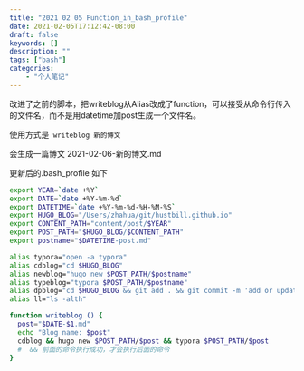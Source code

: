 ```yaml
---
title: "2021 02 05 Function_in_bash_profile"
date: 2021-02-05T17:12:42-08:00
draft: false
keywords: []
description: ""
tags: ["bash"]
categories: 
    - "个人笔记"
---
```




改进了之前的脚本，把writeblog从Alias改成了function，可以接受从命令行传入的文件名，而不是用datetime加post生成一个文件名。

使用方式是``` writeblog 新的博文```

会生成一篇博文 2021-02-06-新的博文.md



更新后的.bash_profile 如下

```bash
export YEAR=`date +%Y`
export DATE=`date +%Y-%m-%d`
export DATETIME=`date +%Y-%m-%d-%H-%M-%S`
export HUGO_BLOG="/Users/zhahua/git/hustbill.github.io"
export CONTENT_PATH="content/post/$YEAR"
export POST_PATH="$HUGO_BLOG/$CONTENT_PATH"
export postname="$DATETIME-post.md"

alias typora="open -a typora"
alias cdblog="cd $HUGO_BLOG"
alias newblog="hugo new $POST_PATH/$postname"
alias typeblog="typora $POST_PATH/$postname"
alias dpblog="cd $HUGO_BLOG && git add . && git commit -m 'add or update the post $DATETIME'  && git push && ./deploy.sh"
alias ll="ls -alth"

function writeblog () {
  post="$DATE-$1.md"
  echo "Blog name: $post"
  cdblog && hugo new $POST_PATH/$post && typora $POST_PATH/$post
  #  && 前面的命令执行成功，才会执行后面的命令
}

```


